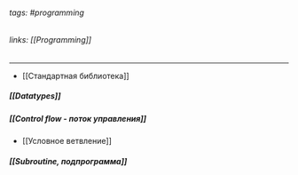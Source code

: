 ###### tags: #programming
###### links: [[Programming]]
___

- [[Стандартная библиотека]]



##### [[Datatypes]]
##### [[Control flow - поток управления]]
- [[Условное ветвление]]





##### [[Subroutine, подпрограмма]]



